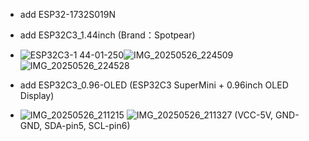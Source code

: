 - add ESP32-1732S019N
- add ESP32C3_1.44inch (Brand：Spotpear)
- ![ESP32C3-1 44-01-250](https://github.com/jblance/ESP32C3_1.44inch/assets/1266998/493165fc-655c-428d-be0b-3ff0d213c4b2)![IMG_20250526_224509](https://github.com/user-attachments/assets/db08c1d2-e474-4760-be86-6db0aa545d11)![IMG_20250526_224528](https://github.com/user-attachments/assets/abac68ca-4d40-4806-bd60-3b85c21ffe9b)


- add ESP32C3_0.96-OLED (ESP32C3 SuperMini + 0.96inch OLED Display)
- ![IMG_20250526_211215](https://github.com/user-attachments/assets/9c33ea0e-4594-44c0-9eea-e187a1c5aeac)
![IMG_20250526_211327](https://github.com/user-attachments/assets/1f0f9fc1-2737-4230-9289-83c20d9f0ad2)
(VCC-5V, GND-GND, SDA-pin5, SCL-pin6)
